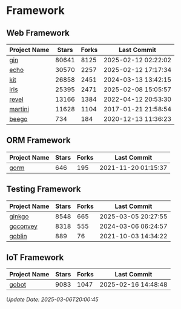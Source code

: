 # Framework

## Web Framework
| Project Name | Stars | Forks | Last Commit |
| ------------ | ----- | ----- | ----------- |
| [gin](https://github.com/gin-gonic/gin) | 80641 | 8125 | 2025-02-12 02:22:02 |
| [echo](https://github.com/labstack/echo) | 30570 | 2257 | 2025-02-12 17:17:34 |
| [kit](https://github.com/go-kit/kit) | 26858 | 2451 | 2024-03-13 13:42:15 |
| [iris](https://github.com/kataras/iris) | 25395 | 2471 | 2025-02-08 15:05:57 |
| [revel](https://github.com/revel/revel) | 13166 | 1384 | 2022-04-12 20:53:30 |
| [martini](https://github.com/go-martini/martini) | 11628 | 1104 | 2017-01-21 21:58:54 |
| [beego](https://github.com/astaxie/beego) | 734 | 184 | 2020-12-13 11:36:23 |

## ORM Framework
| Project Name | Stars | Forks | Last Commit |
| ------------ | ----- | ----- | ----------- |
| [gorm](https://github.com/jinzhu/gorm) | 646 | 195 | 2021-11-20 01:15:37 |

## Testing Framework
| Project Name | Stars | Forks | Last Commit |
| ------------ | ----- | ----- | ----------- |
| [ginkgo](https://github.com/onsi/ginkgo) | 8548 | 665 | 2025-03-05 20:27:55 |
| [goconvey](https://github.com/smartystreets/goconvey) | 8318 | 555 | 2024-03-06 06:24:57 |
| [goblin](https://github.com/franela/goblin) | 889 | 76 | 2021-10-03 14:34:22 |

## IoT Framework
| Project Name | Stars | Forks | Last Commit |
| ------------ | ----- | ----- | ----------- |
| [gobot](https://github.com/hybridgroup/gobot) | 9083 | 1047 | 2025-02-16 14:48:48 |

*Update Date: 2025-03-06T20:00:45*